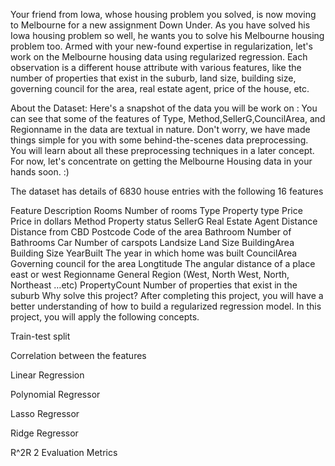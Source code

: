 Your friend from Iowa, whose housing problem you solved, is now moving to Melbourne for a new assignment Down Under. As you have solved his Iowa housing problem so well, he wants you to solve his Melbourne housing problem too. Armed with your new-found expertise in regularization, let's work on the Melbourne housing data using regularized regression. Each observation is a different house attribute with various features, like the number of properties that exist in the suburb, land size, building size, governing council for the area, real estate agent, price of the house, etc.

About the Dataset:
Here's a snapshot of the data you will be work on :
You can see that some of the features of Type, Method,SellerG,CouncilArea, and Regionname in the data are textual in nature. Don't worry, we have made things simple for you with some behind-the-scenes data preprocessing. You will learn about all these preprocessing techniques in a later concept. For now, let's concentrate on getting the Melbourne Housing data in your hands soon. :)

The dataset has details of 6830 house entries with the following 16 features

Feature	Description
Rooms	Number of rooms
Type	Property type
Price	Price in dollars
Method	Property status
SellerG	Real Estate Agent
Distance	Distance from CBD
Postcode	Code of the area
Bathroom	Number of Bathrooms
Car	Number of carspots
Landsize	Land Size
BuildingArea	Building Size
YearBuilt	The year in which home was built
CouncilArea	Governing council for the area
Longtitude	The angular distance of a place east or west
Regionname	General Region (West, North West, North, Northeast …etc)
PropertyCount	Number of properties that exist in the suburb
Why solve this project?
After completing this project, you will have a better understanding of how to build a regularized regression model. In this project, you will apply the following concepts.

Train-test split

Correlation between the features

Linear Regression

Polynomial Regressor

Lasso Regressor

Ridge Regressor

R^2R 
2
 Evaluation Metrics